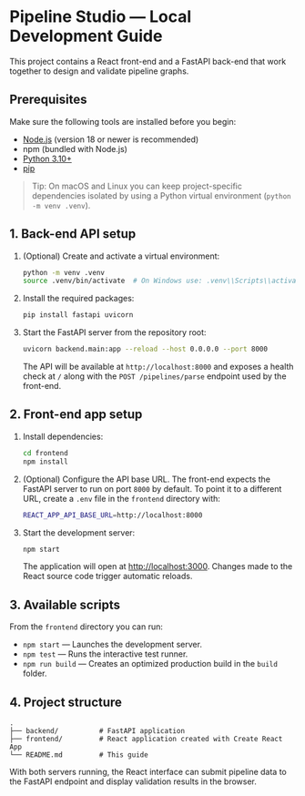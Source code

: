 # Pipeline Studio — Local Development Guide

This project contains a React front-end and a FastAPI back-end that work together to design and validate pipeline graphs.

## Prerequisites

Make sure the following tools are installed before you begin:

- [Node.js](https://nodejs.org/) (version 18 or newer is recommended)
- npm (bundled with Node.js)
- [Python 3.10+](https://www.python.org/downloads/)
- [pip](https://pip.pypa.io/)

> Tip: On macOS and Linux you can keep project-specific dependencies isolated by using a Python virtual environment (`python -m venv .venv`).

## 1. Back-end API setup

1. (Optional) Create and activate a virtual environment:
   ```bash
   python -m venv .venv
   source .venv/bin/activate  # On Windows use: .venv\\Scripts\\activate
   ```
2. Install the required packages:
   ```bash
   pip install fastapi uvicorn
   ```
3. Start the FastAPI server from the repository root:
   ```bash
   uvicorn backend.main:app --reload --host 0.0.0.0 --port 8000
   ```
   The API will be available at `http://localhost:8000` and exposes a health check at `/` along with the `POST /pipelines/parse` endpoint used by the front-end.

## 2. Front-end app setup

1. Install dependencies:
   ```bash
   cd frontend
   npm install
   ```
2. (Optional) Configure the API base URL. The front-end expects the FastAPI server to run on port `8000` by default. To point it to a different URL, create a `.env` file in the `frontend` directory with:
   ```bash
   REACT_APP_API_BASE_URL=http://localhost:8000
   ```
3. Start the development server:
   ```bash
   npm start
   ```
   The application will open at [http://localhost:3000](http://localhost:3000). Changes made to the React source code trigger automatic reloads.

## 3. Available scripts

From the `frontend` directory you can run:

- `npm start` — Launches the development server.
- `npm test` — Runs the interactive test runner.
- `npm run build` — Creates an optimized production build in the `build` folder.

## 4. Project structure

```
.
├── backend/          # FastAPI application
├── frontend/         # React application created with Create React App
└── README.md         # This guide
```

With both servers running, the React interface can submit pipeline data to the FastAPI endpoint and display validation results in the browser.
